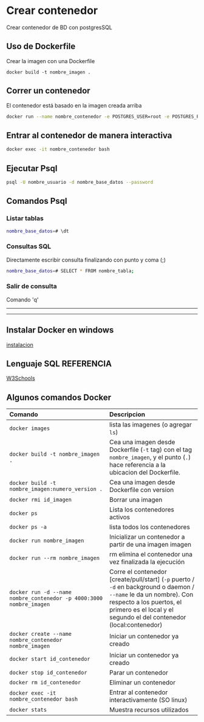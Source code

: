 # Crear contenedor

Crear contenedor de BD con postgresSQL

## Uso de Dockerfile

Crear la imagen con una Dockerfile

```console
docker build -t nombre_imagen .
```

## Correr un contenedor

El contenedor está basado en la imagen creada arriba

```bash
docker run --name nombre_contenedor -e POSTGRES_USER=root -e POSTGRES_PASSWORD=pass -e POSTGRES_DB=tienda -p 5432:5432 -d nombre_imagen
```

## Entrar al contenedor de manera interactiva

```bash
docker exec -it nombre_contenedor bash
```

## Ejecutar Psql

```bash
psql -U nombre_usuario -d nombre_base_datos --password
```

## Comandos Psql

### Listar tablas

```bash
nombre_base_datos=# \dt
```

### Consultas SQL

Directamente escribir consulta finalizando con punto y coma (;)

```bash
nombre_base_datos=# SELECT * FROM nombre_tabla;
```

### Salir de consulta

Comando 'q'

---
---

## Instalar Docker en windows

[instalacion](https://docs.docker.com/desktop/install/windows-install/)

## Lenguaje SQL REFERENCIA

[W3Schools](https://www.w3schools.com/sql/default.asp)

## Algunos comandos Docker

| Comando                                                             | Descripcion                                                                                                    |
| :------------------------------------------------------------------ | :------------------------------------------------------------------------------------------------------------- |
| `docker images`                                                     | lista las imagenes (o agregar `ls`)                                                                            |
| `docker build -t nombre_imagen .`                                   | Cea una imagen desde Dockerfile (`-t` tag) con el tag `nombre_imagen`, y el punto (` . `) hace referencia a la ubicacion del Dockerfile.                                                                    |
| `docker build -t nombre_imagen:numero_version .`                    | Cea una imagen desde Dockerfile con version                                                                    |
| `docker rmi id_imagen`                                              | Borrar una imagen                                                                                              |
| `docker ps`                                                         | Lista los contenedores activos                                                                                 |
| `docker ps -a`                                                      | lista todos los contenedores                                                                                   |
| `docker run nombre_imagen`                                     | Inicializar un contenedor a partir de una imagen imagen                                                       |
| `docker run --rm nombre_imagen`                                     | rm elimina el contenedor una vez finalizada la ejecución                                                       |
| `docker run -d --name nombre_contenedor -p 4000:3000 nombre_imagen` | Corre el contenedor [create/pull/start] (`-p` puerto / `-d` en background o daemon / `--name` le da un nombre). Con respecto a los puertos, el primero es el local y el segundo el del contenedor (local:contenedor) |
| `docker create --name nombre_contenedor nombre_imagen`              | Iniciar un contenedor ya creado                                                                                |
| `docker start id_contenedor`                                        | Iniciar un contenedor ya creado                                                                                |
| `docker stop id_contenedor`                                         | Parar un contenedor                                                                                            |
| `docker rm id_contenedor`                                           | Eliminar un contenedor                                                                                            |
| `docker exec -it nombre_contenedor bash`                            | Entrar al contenedor interactivamente (SO linux)                                                               |
| `docker stats`                                                      | Muestra recursos utilizados                                                                                    |
